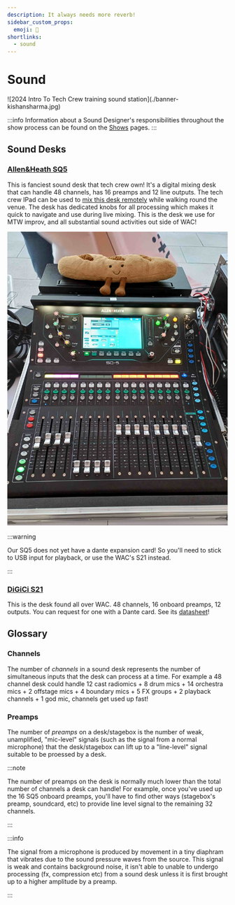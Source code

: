 ```yaml
---
description: It always needs more reverb!
sidebar_custom_props:
  emoji: 🎤
shortlinks:
  - sound
---
```


# Sound

<div class="img-full">
![2024 Intro To Tech Crew training sound station](./banner-kishansharma.jpg)
</div>

:::info
Information about a Sound Designer's responsibilities throughout the show process can be found on the
[Shows](/wiki/warwick-drama/shows) pages.
:::

## Sound Desks

### [Allen&Heath SQ5](https://www.allen-heath.com/hardware/sq/)

This is fanciest sound desk that tech crew own! It's a digital mixing desk that can handle 48 channels, has 16 preamps and 12 line outputs. The tech crew IPad can be used to [mix this desk remotely](/wiki/disciplines/general/networking#sq5-audio-mixer) while walking round the venue. The desk has dedicated knobs for all processing which makes it quick to navigate and use during live mixing. This is the desk we use for MTW improv, and all substantial sound activities out side of WAC!


![Picture of the SQ5 with barry the baugette](./sq5-baguette-kishansharma.jpg)

:::warning

Our SQ5 does not yet have a dante expansion card! So you'll need to stick to USB input for playback, or use the WAC's S21 instead.

:::

### [DiGiCi S21](https://digico.biz/consoles/s21/)

This is the desk found all over WAC. 48 channels, 16 onboard preamps, 12 outputs. You can request for one with a Dante card. See its [datasheet](https://digico.biz/wp-content/uploads/2020/04/DiGiCo-S21-Data-Sheet-1.pdf)!

## Glossary

### Channels

The number of *channels* in a sound desk represents the number of simultaneous inputs that the desk can process at a time. For example a 48 channel desk could handle 12 cast radiomics + 8 drum mics + 14 orchestra mics + 2 offstage mics + 4 boundary mics + 5 FX groups + 2 playback channels + 1 god mic, channels get used up fast!

### Preamps

The number of *preamps* on a desk/stagebox is the number of weak, unamplified, "mic-level" signals (such as the signal from a normal microphone) that the desk/stagebox can lift up to a "line-level" signal suitable to be proessed by a desk. 

:::note

The number of preamps on the desk is normally much lower than the total number of channels a desk can handle! For example, once you've used up the 16 SQ5 onboard preamps, you'll have to find other ways (stagebox's preamp, soundcard, etc) to provide line level signal to the remaining 32 channels.

:::

:::info

The signal from a microphone is produced by movement in a tiny diaphram that vibrates due to the sound pressure waves from the source. This signal is weak and contains background noise, it isn't able to unable to undergo processing (fx, compression etc) from a sound desk unless it is first brought up to a higher amplitude by a preamp.

:::
